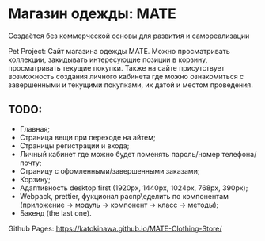  # Магазин одежды: MATE

Создаётся без коммерческой основы для развития и самореализации

Pet Project: Сайт магазина одежды MATE. Можно просматривать коллекции, закидывать интересующие позиции в корзину, просматривать текущие покупки. Также на сайте присутствует возможность создания личного кабинета где можно ознакомиться с завершенными и текущими покупками, их датой и местом проведения.

 ## TODO:

- Главная;
- Страница вещи при переходе на айтем;
- Страницы регистрации и входа;
- Личный кабинет где можно будет поменять пароль/номер телефона/почту;
- Страницу с офомленными/завершенными заказами;
- Корзину;
- Адаптивность desktop first (1920px, 1440px, 1024px, 768px, 390px);
- Webpack, prettier, фукционал распр\еделить по компонентам (приложение -> модуль -> компонент -> класс -> методы);
- Бэкенд (the last one).

Github Pages: https://katokinawa.github.io/MATE-Clothing-Store/
